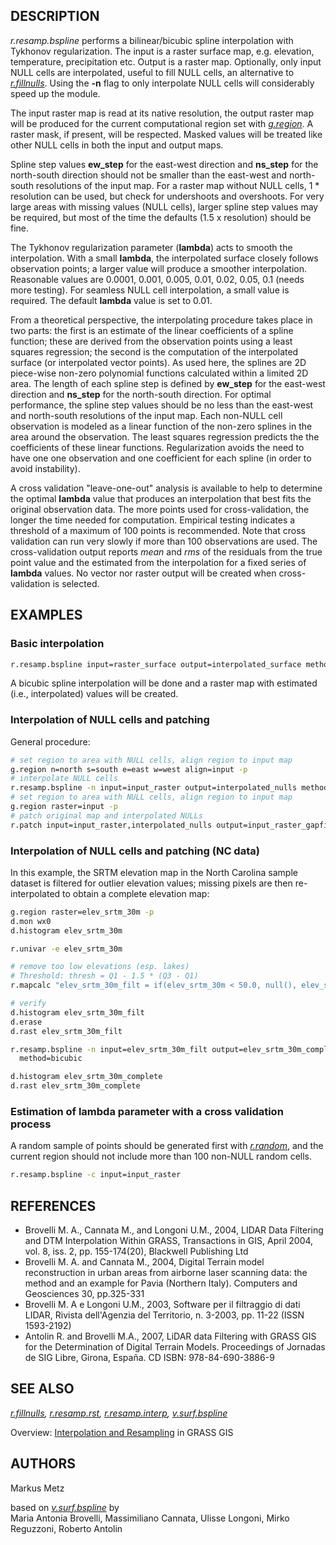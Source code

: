 ## DESCRIPTION

*r.resamp.bspline* performs a bilinear/bicubic spline interpolation with
Tykhonov regularization. The input is a raster surface map, e.g.
elevation, temperature, precipitation etc. Output is a raster map.
Optionally, only input NULL cells are interpolated, useful to fill NULL
cells, an alternative to *[r.fillnulls](r.fillnulls.md)*. Using the
**-n** flag to only interpolate NULL cells will considerably speed up
the module.

The input raster map is read at its native resolution, the output raster
map will be produced for the current computational region set with
*[g.region](g.region.md)*. A raster mask, if present, will be respected.
Masked values will be treated like other NULL cells in both the input
and output maps.

Spline step values **ew_step** for the east-west direction and
**ns_step** for the north-south direction should not be smaller than the
east-west and north-south resolutions of the input map. For a raster map
without NULL cells, 1 \* resolution can be used, but check for
undershoots and overshoots. For very large areas with missing values
(NULL cells), larger spline step values may be required, but most of the
time the defaults (1.5 x resolution) should be fine.

The Tykhonov regularization parameter (**lambda**) acts to smooth the
interpolation. With a small **lambda**, the interpolated surface closely
follows observation points; a larger value will produce a smoother
interpolation. Reasonable values are 0.0001, 0.001, 0.005, 0.01, 0.02,
0.05, 0.1 (needs more testing). For seamless NULL cell interpolation, a
small value is required. The default **lambda** value is set to 0.01.

From a theoretical perspective, the interpolating procedure takes place
in two parts: the first is an estimate of the linear coefficients of a
spline function; these are derived from the observation points using a
least squares regression; the second is the computation of the
interpolated surface (or interpolated vector points). As used here, the
splines are 2D piece-wise non-zero polynomial functions calculated
within a limited 2D area. The length of each spline step is defined by
**ew_step** for the east-west direction and **ns_step** for the
north-south direction. For optimal performance, the spline step values
should be no less than the east-west and north-south resolutions of the
input map. Each non-NULL cell observation is modeled as a linear
function of the non-zero splines in the area around the observation. The
least squares regression predicts the the coefficients of these linear
functions. Regularization avoids the need to have one one observation
and one coefficient for each spline (in order to avoid instability).

A cross validation "leave-one-out" analysis is available to help to
determine the optimal **lambda** value that produces an interpolation
that best fits the original observation data. The more points used for
cross-validation, the longer the time needed for computation. Empirical
testing indicates a threshold of a maximum of 100 points is recommended.
Note that cross validation can run very slowly if more than 100
observations are used. The cross-validation output reports *mean* and
*rms* of the residuals from the true point value and the estimated from
the interpolation for a fixed series of **lambda** values. No vector nor
raster output will be created when cross-validation is selected.

## EXAMPLES

### Basic interpolation

```sh
r.resamp.bspline input=raster_surface output=interpolated_surface method=bicubic
```

A bicubic spline interpolation will be done and a raster map with
estimated (i.e., interpolated) values will be created.

### Interpolation of NULL cells and patching

General procedure:

```sh
# set region to area with NULL cells, align region to input map
g.region n=north s=south e=east w=west align=input -p
# interpolate NULL cells
r.resamp.bspline -n input=input_raster output=interpolated_nulls method=bicubic
# set region to area with NULL cells, align region to input map
g.region raster=input -p
# patch original map and interpolated NULLs
r.patch input=input_raster,interpolated_nulls output=input_raster_gapfilled
```

### Interpolation of NULL cells and patching (NC data)

In this example, the SRTM elevation map in the North Carolina sample
dataset is filtered for outlier elevation values; missing pixels are
then re-interpolated to obtain a complete elevation map:

```sh
g.region raster=elev_srtm_30m -p
d.mon wx0
d.histogram elev_srtm_30m

r.univar -e elev_srtm_30m

# remove too low elevations (esp. lakes)
# Threshold: thresh = Q1 - 1.5 * (Q3 - Q1)
r.mapcalc "elev_srtm_30m_filt = if(elev_srtm_30m < 50.0, null(), elev_srtm_30m)"

# verify
d.histogram elev_srtm_30m_filt
d.erase
d.rast elev_srtm_30m_filt

r.resamp.bspline -n input=elev_srtm_30m_filt output=elev_srtm_30m_complete \
  method=bicubic

d.histogram elev_srtm_30m_complete
d.rast elev_srtm_30m_complete
```

### Estimation of **lambda** parameter with a cross validation process

A random sample of points should be generated first with
*[r.random](r.random.md)*, and the current region should not include
more than 100 non-NULL random cells.

```sh
r.resamp.bspline -c input=input_raster
```

## REFERENCES

- Brovelli M. A., Cannata M., and Longoni U.M., 2004, LIDAR Data
  Filtering and DTM Interpolation Within GRASS, Transactions in GIS,
  April 2004, vol. 8, iss. 2, pp. 155-174(20), Blackwell Publishing Ltd
- Brovelli M. A. and Cannata M., 2004, Digital Terrain model
  reconstruction in urban areas from airborne laser scanning data: the
  method and an example for Pavia (Northern Italy). Computers and
  Geosciences 30, pp.325-331
- Brovelli M. A e Longoni U.M., 2003, Software per il filtraggio di dati
  LIDAR, Rivista dell'Agenzia del Territorio, n. 3-2003, pp. 11-22 (ISSN
  1593-2192)
- Antolin R. and Brovelli M.A., 2007, LiDAR data Filtering with GRASS
  GIS for the Determination of Digital Terrain Models. Proceedings of
  Jornadas de SIG Libre, Girona, España. CD ISBN: 978-84-690-3886-9

## SEE ALSO

*[r.fillnulls](r.fillnulls.md), [r.resamp.rst](r.resamp.rst.md),
[r.resamp.interp](r.resamp.interp.md),
[v.surf.bspline](v.surf.bspline.md)*

Overview: [Interpolation and
Resampling](https://grasswiki.osgeo.org/wiki/Interpolation) in GRASS GIS

## AUTHORS

Markus Metz  
  
based on *[v.surf.bspline](v.surf.bspline.md)* by  
Maria Antonia Brovelli, Massimiliano Cannata, Ulisse Longoni, Mirko
Reguzzoni, Roberto Antolin
